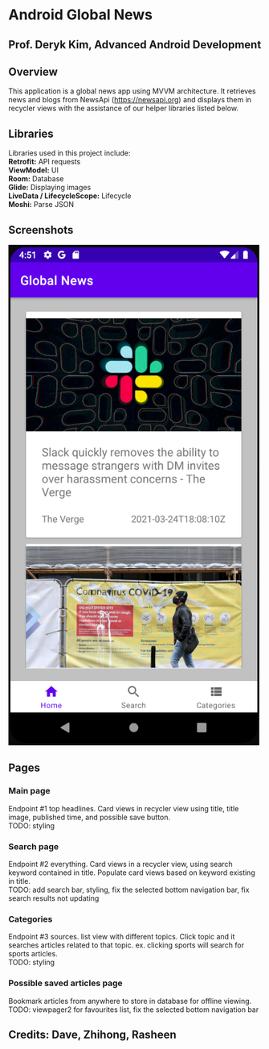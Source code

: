 # Android Global News
## Prof. Deryk Kim, Advanced Android Development

## Overview
This application is a global news app using MVVM architecture. It retrieves news and blogs from NewsApi (https://newsapi.org)
and displays them in recycler views with the assistance of our helper libraries listed below.

## Libraries
Libraries used in this project include:  
**Retrofit:** API requests  
**ViewModel:** UI  
**Room:** Database  
**Glide:** Displaying images  
**LiveData / LifecycleScope:** Lifecycle  
**Moshi:** Parse JSON  

## Screenshots
![](./screenshots/global_news_beta.PNG)

## Pages

### Main page
Endpoint #1 top headlines. Card views in recycler view using title, title image,
published time, and possible save button.  
TODO: styling

### Search page
Endpoint #2 everything. Card views in a recycler view, using search keyword contained in title. Populate card views based on keyword existing in title.  
TODO: add search bar, styling, fix the selected bottom navigation bar, fix search results not updating

### Categories
Endpoint #3 sources. list view with different topics. Click topic and it searches articles related to that topic. ex. clicking sports will search for sports articles.  
TODO: styling

### Possible saved articles page
Bookmark articles from anywhere to store in database for offline
viewing.  
TODO: viewpager2 for favourites list, fix the selected bottom navigation bar

## Credits: Dave, Zhihong, Rasheen
